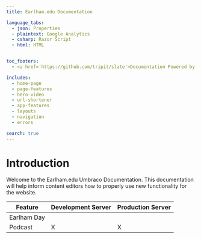 ```yaml
---
title: Earlham.edu Documentation

language_tabs:
  - json: Properties
  - plaintext: Google Analytics
  - csharp: Razor Script
  - html: HTML


toc_footers:
  - <a href='https://github.com/tripit/slate'>Documentation Powered by Slate</a>

includes:
  - home-page
  - page-features
  - hero-video
  - url-shortener
  - app-features
  - layouts
  - navigation
  - errors

search: true
---
```


# Introduction

Welcome to the Earlham.edu Umbraco Documentation. This documentation will help inform content editors how to properly use new functionality for the website.

Feature | Development Server | Production Server
-------------- | -------------- | --------------
Earlham Day | <i class="icon icon-ok-sign" /> |
Podcast | X | X
